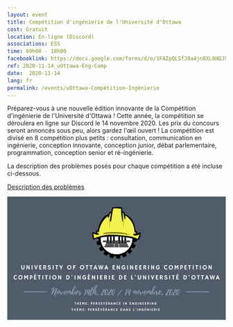 ```yaml
---
layout: event
title: Compétition d'ingénierie de l'Université d'Ottawa
cost: Gratuit
location: En-ligne (Discord)
associations: ESS 
time: 09h00 - 18h00
facebooklink: https://docs.google.com/forms/d/e/1FAIpQLSfJ8a4jn8XL8HQJ9NUpO_eEjkxF2bYIb2p0gcU9W6p4xyQbMw/viewform?fbclid=IwAR1PFt7vWAT4ZWpaM6vDpj5r_9UlbezzLfKi7MWDVWZ_0PEfy9wJsp0MMoE
ref: 2020-11-14_uOttawa-Eng-Comp
date:  2020-11-14
lang: fr
permalink: /events/uOttawa-Compétition-Ingénierie
---
```


Préparez-vous à une nouvelle édition innovante de la Compétition d'ingénierie de l'Université d'Ottawa ! Cette année, la compétition se déroulera en ligne sur Discord le 14 novembre 2020. Les prix du concours seront annoncés sous peu, alors gardez l'œil ouvert ! La compétition est divisé en 8 compétition plus petits : consultation, communication en ingénierie, conception innovante, conception junior, débat parlementaire, programmation, conception senior et ré-ingénierie. 

La description des problèmes posés pour chaque compétition a été incluse ci-dessous.

[Description des problèmes](https://docs.google.com/document/d/1uee-vdT5FuVlD812yM_9XjTOk7BhZwi6EgF3smlDRZ4/edit?usp=sharing)

<div style="text-align:center"><img src="../images/events/ess_eng_comp_2020.jpg"/></div>